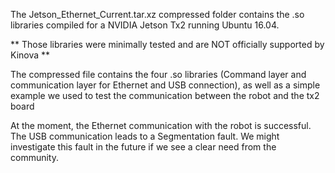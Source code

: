 The Jetson_Ethernet_Current.tar.xz compressed folder contains the .so libraries compiled for a NVIDIA Jetson Tx2 running Ubuntu 16.04. 

** Those libraries were minimally tested and are NOT officially supported by Kinova **

The compressed file contains the four .so libraries (Command layer and communication layer for Ethernet and USB connection), as well as a simple example we used to test the communication between the robot and the tx2 board

At the moment, the Ethernet communication with the robot is successful. The USB communication leads to a Segmentation fault. We might investigate this fault in the future if we see a clear need from the community. 
